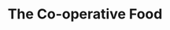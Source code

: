 ---
title: "The Co-operative Food"
url: /bristol/the-co-operative-food-newfoundland-way/
shop: convenience
---